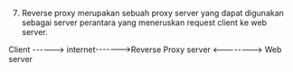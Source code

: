 7. Reverse proxy merupakan sebuah proxy server yang dapat digunakan sebagai server perantara yang meneruskan request client ke web server.


Client  ------> internet------->Reverse Proxy server <--------> Web server 